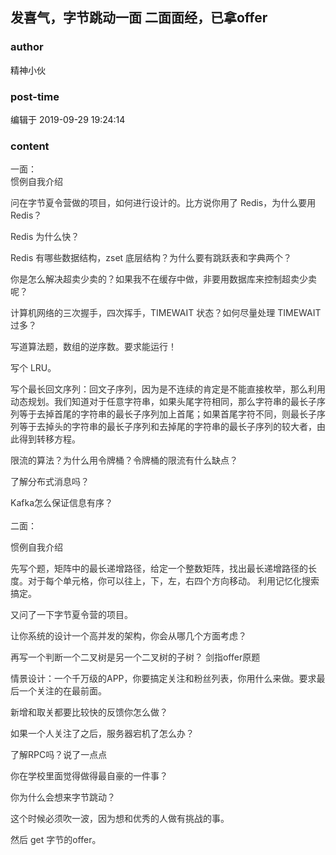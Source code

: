 ## 发喜气，字节跳动一面 二面面经，已拿offer
### author 
精神小伙
### post-time 

编辑于  2019-09-29 19:24:14
### content 
<div class="post-topic-des nc-post-content">
 <div style="color: rgb(51,51,51);">
  <span>
   一面：
  </span>
 </div>
 <div style="color: rgb(51,51,51);">
  <span>
   惯例自我介绍
  </span>
 </div>
 <p style="color: rgb(51,51,51);">
  <span>
   问在字节夏令营做的项目，如何进行设计的。比方说你用了 Redis，为什么要用 Redis？
  </span>
 </p>
 <p style="color: rgb(51,51,51);">
  <span>
   Redis 为什么快？
  </span>
 </p>
 <p style="color: rgb(51,51,51);">
  <span>
   Redis 有哪些数据结构，zset 底层结构？为什么要有跳跃表和字典两个？
  </span>
 </p>
 <p style="color: rgb(51,51,51);">
  <span>
   你是怎么解决超卖少卖的？如果我不在缓存中做，非要用数据库来控制超卖少卖呢？
  </span>
 </p>
 <p style="color: rgb(51,51,51);">
  <span>
   计算机网络的三次握手，四次挥手，TIMEWAIT 状态？如何尽量处理 TIMEWAIT 过多？
  </span>
 </p>
 <p style="color: rgb(51,51,51);">
  <span>
   写道算法题，数组的逆序数。要求能运行！
  </span>
 </p>
 <p style="color: rgb(51,51,51);">
  <span>
   写个 LRU。
  </span>
 </p>
 <p style="color: rgb(51,51,51);">
  <span>
   写个最长回文序列：回文子序列，因为是不连续的肯定是不能直接枚举，那么利用动态规划。我们知道对于任意字符串，如果头尾字符相同，那么字符串的最长子序列等于去掉首尾的字符串的最长子序列加上首尾；如果首尾字符不同，则最长子序列等于去掉头的字符串的最长子序列和去掉尾的字符串的最长子序列的较大者，由此得到转移方程。
  </span>
 </p>
 <p style="color: rgb(51,51,51);">
  <span>
   限流的算法？为什么用令牌桶？令牌桶的限流有什么缺点？
  </span>
 </p>
 <p style="color: rgb(51,51,51);">
  <span>
   了解分布式消息吗？
  </span>
 </p>
 <div style="color: rgb(51,51,51);">
  <span>
   Kafka怎么保证信息有序？
  </span>
 </div>
 <div style="color: rgb(51,51,51);">
  <span>
   <br/>
  </span>
 </div>
 <div style="color: rgb(51,51,51);">
  <span>
   二面：
  </span>
 </div>
 <div style="color: rgb(51,51,51);">
  <span>
   <p style="color: rgb(51,51,51);">
    <span>
     惯例自我介绍
    </span>
   </p>
   <p style="color: rgb(51,51,51);">
    <span>
     先写个题，矩阵中的最长递增路径，给定一个整数矩阵，找出最长递增路径的长度。对于每个单元格，你可以往上，下，左，右四个方向移动。  利用记忆化搜索搞定。
    </span>
   </p>
   <p style="color: rgb(51,51,51);">
    <span>
     又问了一下字节夏令营的项目。
    </span>
   </p>
   <p style="color: rgb(51,51,51);">
    <span>
     让你系统的设计一个高并发的架构，你会从哪几个方面考虑？
    </span>
   </p>
   <p style="color: rgb(51,51,51);">
    <span>
     再写一个判断一个二叉树是另一个二叉树的子树？ 剑指offer原题
    </span>
   </p>
   <p style="color: rgb(51,51,51);">
    <span>
     情景设计：一个千万级的APP，你要搞定关注和粉丝列表，你用什么来做。要求最后一个关注的在最前面。
    </span>
   </p>
   <p style="color: rgb(51,51,51);">
    <span>
     新增和取关都要比较快的反馈你怎么做？
    </span>
   </p>
   <p style="color: rgb(51,51,51);">
    <span>
     如果一个人关注了之后，服务器宕机了怎么办？
    </span>
   </p>
   <p style="color: rgb(51,51,51);">
    <span>
     了解RPC吗？说了一点点
    </span>
   </p>
   <p style="color: rgb(51,51,51);">
    <span>
     你在学校里面觉得做得最自豪的一件事？
    </span>
   </p>
   <p style="color: rgb(51,51,51);">
    <span>
     你为什么会想来字节跳动？
    </span>
   </p>
   <p style="color: rgb(51,51,51);">
    <span>
     这个时候必须吹一波，因为想和优秀的人做有挑战的事。
    </span>
   </p>
   <p style="color: rgb(51,51,51);">
    <span>
     然后 get 字节的offer。
    </span>
   </p>
  </span>
 </div>
</div>
